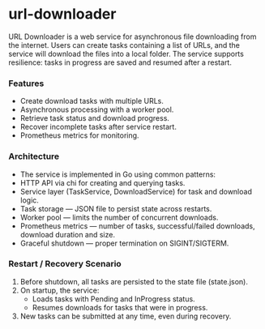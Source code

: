 # url-downloader
URL Downloader is a web service for asynchronous file downloading from the internet. Users can create tasks containing a list of URLs, and the service will download the files into a local folder. The service supports resilience: tasks in progress are saved and resumed after a restart.

### Features
- Create download tasks with multiple URLs.
- Asynchronous processing with a worker pool.
- Retrieve task status and download progress.
- Recover incomplete tasks after service restart.
- Prometheus metrics for monitoring.

### Architecture
- The service is implemented in Go using common patterns:
- HTTP API via chi for creating and querying tasks.
- Service layer (TaskService, DownloadService) for task and download logic.
- Task storage — JSON file to persist state across restarts.
- Worker pool — limits the number of concurrent downloads.
- Prometheus metrics — number of tasks, successful/failed downloads, download duration and size.
- Graceful shutdown — proper termination on SIGINT/SIGTERM.

### Restart / Recovery Scenario
1. Before shutdown, all tasks are persisted to the state file (state.json).
2. On startup, the service:
    - Loads tasks with Pending and InProgress status.
    - Resumes downloads for tasks that were in progress.
3. New tasks can be submitted at any time, even during recovery.
